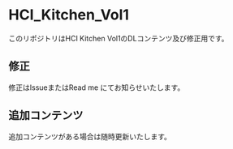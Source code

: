 # HCI_Kitchen_Vol1
このリポジトリはHCI Kitchen Vol1のDLコンテンツ及び修正用です。

## 修正
修正はIssueまたはRead me にてお知らせいたします。

## 追加コンテンツ
追加コンテンツがある場合は随時更新いたします。
